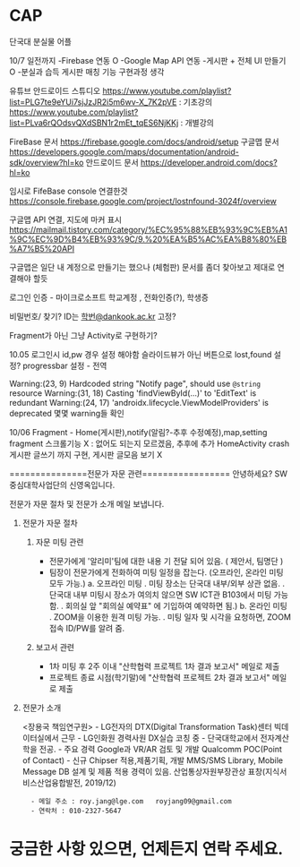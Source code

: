 # CAP

단국대 분실물 어플

10/7 일전까지
-Firebase 연동 O
-Google Map API 연동
-게시판 + 전체 UI 만들기 O
-분실과 습득 게시판 매칭 기능 구현과정 생각

유튜브 안드로이드 스튜디오
https://www.youtube.com/playlist?list=PLG7te9eYUi7sjJzJR2i5m6wv-X_7K2pVE : 기초강의
https://www.youtube.com/playlist?list=PLva6rQOdsvQXdSBN1r2mEt_tqES6NjKKj : 개별강의

FireBase 문서
https://firebase.google.com/docs/android/setup
구글맵 문서
https://developers.google.com/maps/documentation/android-sdk/overview?hl=ko
안드로이드 문서
https://developer.android.com/docs?hl=ko

임시로 FifeBase console 연결한것
https://console.firebase.google.com/project/lostnfound-3024f/overview

구글맵 API 연결, 지도에 마커 표시
https://mailmail.tistory.com/category/%EC%95%88%EB%93%9C%EB%A1%9C%EC%9D%B4%EB%93%9C/9.%20%EA%B5%AC%EA%B8%80%EB%A7%B5%20API

구글맵은 일단 내 계정으로 만들기는 했으나 (체험판)
문서를 좀더 찾아보고 제대로 연결해야 할듯

로그인 인증 - 마이크로소프트 학교계정 , 전화인증(?), 학생증 

비밀번호/ 찾기?
ID는 학번@dankook.ac.kr 고정?

Fragment가 아닌 그냥 Activity로 구현하기?


10.05
로그인시 id,pw 경우 설정 해야함
슬라이드뷰가 아닌 버튼으로 lost,found 설정?
progressbar 설정 - 전역

Warning:(23, 9) Hardcoded string "Notify page", should use `@string` resource
Warning:(31, 18) Casting 'findViewById(...)' to 'EditText' is redundant
Warning:(24, 17) 'androidx.lifecycle.ViewModelProviders' is deprecated
몇몇 warning들 확인

10/06
Fragment - Home(게시판),notify(알림?-추후 수정예정),map,setting fragment
스크롤기능 X : 없어도 되는지 모르겠음, 추후에 추가
HomeActivity crash
게시판 글쓰기 까지 구현, 게시판 글모음 보기 X

===============전문가 자문 관련=================
안녕하세요?
SW중심대학사업단의 신영옥입니다.

전문가 자문 절차 및 전문가 소개 메일 보냅니다.

1. 전문가 자문 절차

    1) 자문 미팅 관련 
        - 전문가에게 '알리미'팀에 대한 내용 기 전달 되어 있음. ( 제안서, 팀명단 )
        - 팀장이 전문가에게 전화하여 미팅 일정을 잡는다. (오프라인, 온라인 미팅 모두 가능.)
           a. 오프라인 미팅
               . 미팅 장소는 단국대 내부/외부 상관 없음.
               . 단국대 내부 미팅시 장소가 여의치 않으면 SW ICT관 B103에서 미팅 가능함.
               . 회의실 앞 "회의실 예약표" 에 기입하여 예약하면 됨.)
            b. 온라인 미팅
                . ZOOM을 이용한 원격 미팅 가능.
                . 미팅 일자 및 시각을 요청하면, ZOOM 접속 ID/PW를 알려 줌.

    2) 보고서 관련
        - 1차 미팅 후 2주 이내 "산학협력 프로젝트 1차 결과 보고서" 메일로 제출
        -  프로젝트 종료 시점(학기말)에 "산학협력 프로젝트 2차 결과 보고서" 메일로 제출

2. 전문가 소개

    <장용국 책임연구원>
        -  LG전자의 DTX(Digital Transformation Task)센터 빅데이터실에서 근무
        -  LG인화원 경력사원 DX실습 코칭 중
        -  단국대학교에서 전자계산학을 전공.
        - 주요 경력
          Google과 VR/AR 검토 및 개발
          Qualcomm POC(Point of Contact) - 신규 Chipser 적용,제품기획, 개발
          MMS/SMS Library, Mobile Message DB 설계 및 제품 적용 경력이 있음.
          산업통상자원부장관상 표창(지식서비스산업융합발전, 2019/12)
        
         - 메일 주소 : roy.jang@lge.com   royjang09@gmail.com
         - 연락처 : 010-2327-5647
 
  궁금한 사항 있으면, 언제든지 연락 주세요.
  ==================================================================
